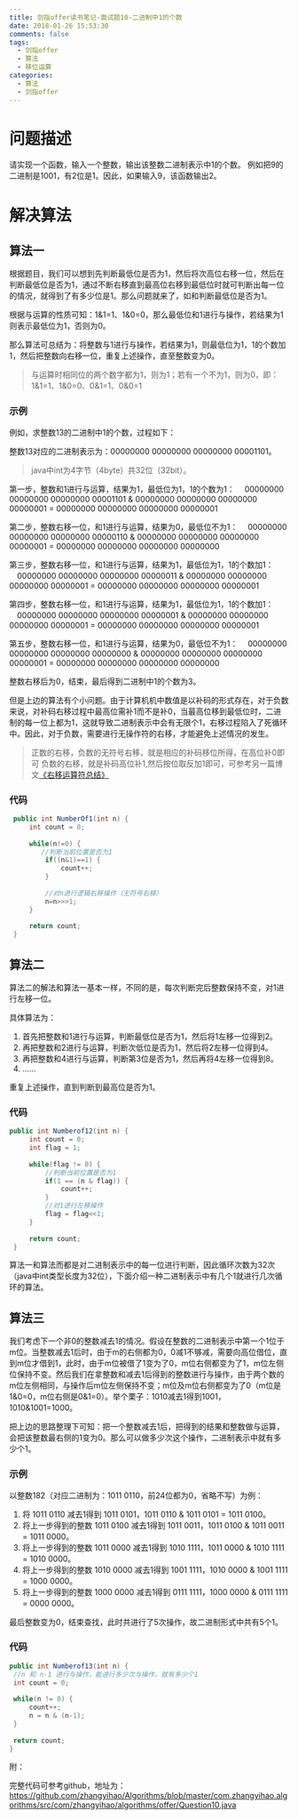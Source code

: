 ```yaml
---
title: 剑指offer读书笔记-面试题10-二进制中1的个数
date: 2018-01-26 15:53:30 
comments: false
tags:
  - 剑指offer
  - 算法
  - 移位运算
categories:
  - 算法
  - 剑指offer
---
```


# 问题描述 #

请实现一个函数，输入一个整数，输出该整数二进制表示中1的个数。
例如把9的二进制是1001，有2位是1。因此，如果输入9，该函数输出2。

# 解决算法 #

## 算法一 ##

根据题目，我们可以想到先判断最低位是否为1，然后将次高位右移一位，然后在判断最低位是否为1，通过不断右移直到最高位右移到最低位时就可判断出每一位的情况，就得到了有多少位是1。那么问题就来了，如和判断最低位是否为1。

根据与运算的性质可知：1&1=1、1&0=0，那么最低位和1进行与操作，若结果为1则表示最低位为1，否则为0。

那么算法可总结为：将整数与1进行与操作，若结果为1，则最低位为1，1的个数加1，然后把整数向右移一位，重复上述操作，直至整数变为0。

> 与运算时相同位的两个数字都为1，则为1；若有一个不为1，则为0，即：1&1=1、1&0=0、0&1=1、0&0=1

### 示例 ###

例如，求整数13的二进制中1的个数，过程如下：

整数13对应的二进制表示为：00000000 00000000 00000000 00001101。 

> java中int为4字节（4byte）共32位（32bit）。

第一步，整数和1进行与运算，结果为1，最低位为1，1的个数为1：
　00000000 00000000 00000000 00001101
& 00000000 00000000 00000000 00000001
= 00000000 00000000 00000000 00000001

第二步，整数右移一位，和1进行与运算，结果为0，最低位不为1：
　00000000 00000000 00000000 00000110
& 00000000 00000000 00000000 00000001
= 00000000 00000000 00000000 00000000

第三步，整数右移一位，和1进行与运算，结果为1，最低位为1，1的个数加1：
　00000000 00000000 00000000 00000011
& 00000000 00000000 00000000 00000001
= 00000000 00000000 00000000 00000001

第四步，整数右移一位，和1进行与运算，结果为1，最低位为1，1的个数加1：
　00000000 00000000 00000000 00000001
& 00000000 00000000 00000000 00000001
= 00000000 00000000 00000000 00000001

第五步，整数右移一位，和1进行与运算，结果为0，最低位不为1：
　00000000 00000000 00000000 00000000
& 00000000 00000000 00000000 00000001
= 00000000 00000000 00000000 00000000

整数右移后为0，结束，最后得到二进制中1的个数为3。

但是上边的算法有个小问题。由于计算机机中数值是以补码的形式存在，对于负数来说，对补码右移过程中最高位需补1而不是补0，当最高位移到最低位时，二进制的每一位上都为1，这就导致二进制表示中会有无限个1，右移过程陷入了死循环中。因此，对于负数，需要进行无操作符的右移，才能避免上述情况的发生。

> 正数的右移，负数的无符号右移，就是相应的补码移位所得，在高位补0即可
> 负数的右移，就是补码高位补1,然后按位取反加1即可，可参考另一篇博文[《右移运算符总结》](http://zhangyida.cn/2018/01/26/%E5%8F%B3%E7%A7%BB%E8%BF%90%E7%AE%97%E7%AC%A6%E6%80%BB%E7%BB%93/)

### 代码 ###

```java
 public int NumberOf1(int n) {
	 int count = 0;
	 
	 while(n!=0) {
		//判断当前位置是否为1
		 if((n&1)==1) {
			 count++;
		 }
		 
		 //对n进行逻辑右移操作（无符号右移）
		 n=n>>>1;
	 }
	 
	 return count;
 }
```

## 算法二 ##

算法二的解法和算法一基本一样，不同的是，每次判断完后整数保持不变，对1进行左移一位。

具体算法为：

1. 首先把整数和1进行与运算，判断最低位是否为1，然后将1左移一位得到2。
2. 再把整数和2进行与运算，判断次低位是否为1，然后将2左移一位得到4。
3. 再把整数和4进行与运算，判断第3位是否为1，然后再将4左移一位得到8。
4. ......

重复上述操作，直到判断到最高位是否为1。

### 代码 ###

```java
public int Numberof12(int n) {
	 int count = 0;
	 int flag = 1;
	 
	 while(flag != 0) {
		 //判断当前位置是否为1
		 if(1 == (n & flag)) {
			 count++;
		 }
		 //对1进行左移操作
		 flag = flag<<1;
	 }
	 
	 return count;
 }
```

算法一和算法而都是对二进制表示中的每一位进行判断，因此循环次数为32次（java中int类型长度为32位），下面介绍一种二进制表示中有几个1就进行几次循环的算法。

## 算法三 ##

我们考虑下一个非0的整数减去1的情况。假设在整数的二进制表示中第一个1位于m位。当整数减去1后时，由于m的右侧都为0，0减1不够减，需要向高位借位，直到m位才借到1，此时，由于m位被借了1变为了0，m位右侧都变为了1，m位左侧位保持不变。然后我们在拿整数和减去1后得到的整数进行与操作，由于两个数的m位左侧相同，与操作后m位左侧保持不变；m位及m位右侧都变为了0（m位是 1&0=0，m位右侧是0&1=0）。举个栗子：1010减去1得到1001，1010&1001=1000。

把上边的思路整理下可知：把一个整数减去1后，把得到的结果和整数做与运算，会把该整数最右侧的1变为0。那么可以做多少次这个操作，二进制表示中就有多少个1。

### 示例 ###

以整数182（对应二进制为：1011 0110，前24位都为0，省略不写）为例：

1. 将 1011 0110 减去1得到 1011 0101，1011 0110 & 1011 0101 = 1011 0100。
2. 将上一步得到的整数 1011 0100 减去1得到 1011 0011，1011 0100 & 1011 0011 = 1011 0000。
3. 将上一步得到的整数 1011 0000 减去1得到 1010 1111，1011 0000 & 1010 1111 = 1010 0000。
4. 将上一步得到的整数 1010 0000 减去1得到 1001 1111，1010 0000 & 1001 1111 = 1000 0000。
5. 将上一步得到的整数 1000 0000 减去1得到 0111 1111，1000 0000 & 0111 1111 = 0000 0000。

最后整数变为0，结束查找，此时共进行了5次操作，故二进制形式中共有5个1。

### 代码 ###

```java
public int Numberof13(int n) {
 //n 和 n-1 进行与操作，能进行多少次与操作，就有多少个1
 int count = 0;
 
 while(n != 0) {
	 count++;
	 n = n & (n-1);
 }
	 
 return count;
}
```

附：

完整代码可参考github，地址为：
https://github.com/zhangyihao/Algorithms/blob/master/com.zhangyihao.algorithms/src/com/zhangyihao/algorithms/offer/Question10.java
